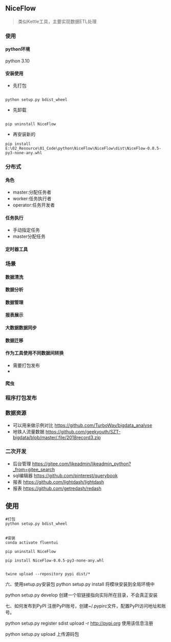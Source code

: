 ## NiceFlow

> 类似Kettle工具，主要实现数据ETL处理

### 使用

#### python环境

python 3.10

#### 安装使用

- 先打包
```shell

python setup.py bdist_wheel

```

- 先卸载
```shell

pip uninstall NiceFlow
```

- 再安装新的
```shell
pip install E:\02_Resource\01_Code\python\NiceFlow\NiceFlow\dist\NiceFlow-0.0.5-py3-none-any.whl
```



### 分布式

#### 角色

- master:分配任务者
- worker:任务执行者
- operator:任务开发者

#### 任务执行

- 手动指定任务
- master分配任务

#### 定时器工具

### 场景

#### 数据清洗

#### 数据分析

#### 数据管理

#### 报表展示

#### 大数据数据同步

#### 数据迁移

#### 作为工具使用不同数据间转换

- 需要打包发布
-

#### 爬虫

### 程序打包发布

### 数据资源

- 可以用来做示例对比 https://github.com/TurboWay/bigdata_analyse
- 地铁人流量数据 https://github.com/geekyouth/SZT-bigdata/blob/master/.file/2018record3.zip

### 二次开发

- 后台管理    https://gitee.com/likeadmin/likeadmin_python?_from=gitee_search
- sql编辑器   https://github.com/pinterest/querybook
- 报表       https://github.com/lightdash/lightdash
- 报表       https://github.com/getredash/redash





## 使用

```shell
#打包
python setup.py bdist_wheel


#安装
conda activate fluentui

pip uninstall NiceFlow

pip install NiceFlow-0.0.5-py3-none-any.whl


twine upload --repository pypi dist/*

```


六、使用setup.py安装包
python setup.py install 将模块安装到全局环境中

python setup.py develop 创建一个软链接指向实际所在目录，不会真正安装

七、如何发布到PyPI
注册PyPI账号，创建~/.pypirc文件，配置PyPI访问地址和账号。

python setup.py register sdist upload -r http://pypi.org 使用该信息注册

python setup.py upload 上传源码包